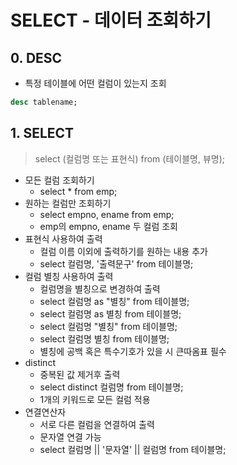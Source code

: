 # SELECT - 데이터 조회하기
## 0. DESC
- 특정 테이블에 어떤 컬럼이 있는지 조회   

```sql
desc tablename;
```

## 1. SELECT
> select (컬럼명 또는 표현식) from (테이블명, 뷰명);   

- 모든 컬럼 조회하기
  - select * from emp;
- 원하는 컬럼만 조회하기
  - select empno, ename from emp;
  - emp의 empno, ename 두 컬럼 조회
- 표현식 사용하여 출력
  - 컬럼 이름 이외에 출력하기를 원하는 내용 추가
  - select 컬럼명, '출력문구' from 테이블명;
- 컬럼 별칭 사용하여 출력
  - 컬럼명을 별칭으로 변경하여 출력
  - select 컬럼명 as "별칭" from 테이블명;
  - select 컬럼명 as 별칭 from 테이블명;
  - select 컬럼명 "별칭" from 테이블명;
  - select 컬럼명 별칭 from 테이블명;
  - 별칭에 공백 혹은 특수기호가 있을 시 큰따옴표 필수
- distinct
  - 중복된 값 제거후 출력
  - select distinct 컬럼명 from 테이블명;
  - 1개의 키워드로 모든 컬럼 적용
- 연결연산자
  - 서로 다른 컬럼을 연결하여 출력
  - 문자열 연결 가능
  - select 컬럼명 || '문자열' || 컬럼명 from 테이블명;

